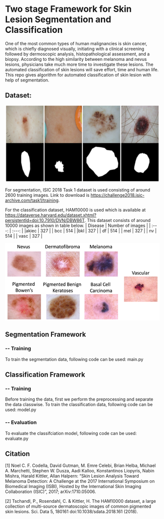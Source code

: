 # Two stage Framework for Skin Lesion Segmentation and Classification

One of the most common types of human malignancies is skin cancer, which is chiefly diagnosed visually, initiating with a clinical screening followed by dermoscopic analysis, histopathological assessment, and a biopsy. According to the high similarity between melanoma and nevus lesions, physicians take much more time to investigate these lesions. The automated classification of skin lesions will save 
effort, time and human life. This repo gives algorithm for automated classification of skin lesion with help of segmentation.

## Dataset:


![Segmentation dataset samples](segmentation.PNG)


For segmentation, ISIC 2018 Task 1 dataset is used consisting of around 2600 training images. Link to download is https://challenge2018.isic-archive.com/task1/training.

For the classification dataset, HAM10000 is used which is available at https://dataverse.harvard.edu/dataset.xhtml?persistentId=doi:10.7910/DVN/DBW86T. This dataset consists of around 10000 images as shown in table below.
| Disease | Number of images | 
| :---: | :---: |
|akiec | 327 |
| bcc | 514 |
|bkl | 327 |
| df | 514 |
| mel | 327 |
| nv | 514 |
| vasc | 327 |


![Classfication dataset samples](classification.PNG)

## Segmentation Framework
  ### -- Training
To train the segmentation data, following code can be used: main.py

## Classification Framework
  ### -- Training
Before training the data, first we perform the preprocessing and separate the data classwise.
To train the classification data, following code can be used: model.py

  ### -- Evaluation
To evaluate the classifciation model, following code can be used: evaluate.py








## Citation
[1] Noel C. F. Codella, David Gutman, M. Emre Celebi, Brian Helba, Michael A. Marchetti, Stephen W. Dusza, Aadi Kalloo, Konstantinos Liopyris, Nabin Mishra, Harald Kittler, Allan Halpern: “Skin Lesion Analysis Toward Melanoma Detection: A Challenge at the 2017 International Symposium on Biomedical Imaging (ISBI), Hosted by the International Skin Imaging Collaboration (ISIC)”, 2017; arXiv:1710.05006.

[2] Tschandl, P., Rosendahl, C. & Kittler, H. The HAM10000 dataset, a large collection of multi-source dermatoscopic images of common pigmented skin lesions. Sci. Data 5, 180161 doi:10.1038/sdata.2018.161 (2018).

